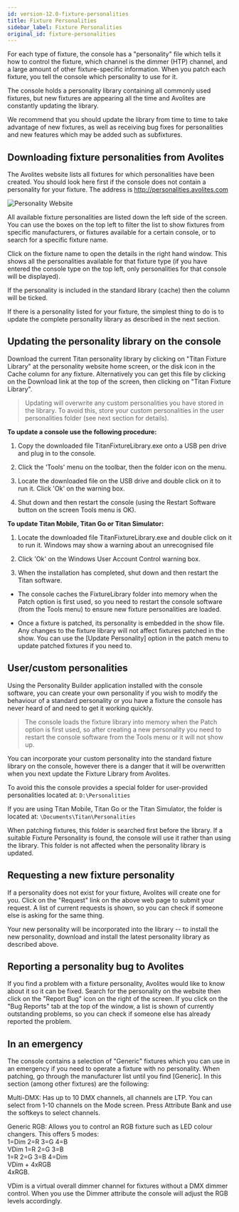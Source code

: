 ```yaml
---
id: version-12.0-fixture-personalities
title: Fixture Personalities
sidebar_label: Fixture Personalities
original_id: fixture-personalities
---
```


For each type of fixture, the console has a "personality" file which
tells it how to control the fixture, which channel is the dimmer (HTP)
channel, and a large amount of other fixture-specific information. When
you patch each fixture, you tell the console which personality to use
for it.

The console holds a personality library containing all commonly used
fixtures, but new fixtures are appearing all the time and Avolites are
constantly updating the library.

We recommend that you should update the library from time to time to
take advantage of new fixtures, as well as receiving bug fixes for
personalities and new features which may be added such as subfixtures.

Downloading fixture personalities from Avolites
-----------------------------------------------

The Avolites website lists all fixtures for which personalities have
been created. You should look here first if the console does not contain
a personality for your fixture. The address is
http://personalities.avolites.com

![Personality Website](/docs/images/Avolites-Personalities-Website.png)

All available fixture personalities are listed down the left side of the
screen. You can use the boxes on the top left to filter the list to show
fixtures from specific manufacturers, or fixtures available for a
certain console, or to search for a specific fixture name.

Click on the fixture name to open the details in the right hand window.
This shows all the personalities available for that fixture type (if you
have entered the console type on the top left, only personalities for
that console will be displayed).

If the personality is included in the standard library (cache) then the
column will be ticked.

If there is a personality listed for your fixture, the simplest thing to
do is to update the complete personality library as described in the
next section.

Updating the personality library on the console
-----------------------------------------------

Download the current Titan personality library by clicking on "Titan
Fixture Library" at the personality website home screen, or the disk
icon in the Cache column for any fixture. Alternatively you can get this
file by clicking on the Download link at the top of the screen, then
clicking on "Titan Fixture Library".

> Updating will overwrite any custom personalities you have stored in the 
library. To avoid this, store your custom personalities in the user 
personalities folder (see next section for details).

**To update a console use the following procedure:**

1. Copy the downloaded file TitanFixtureLibrary.exe onto a USB pen
drive and plug in to the console.

2. Click the \'Tools\' menu on the toolbar, then the folder icon on the
menu.

3. Locate the downloaded file on the USB drive and double click on it
to run it. Click \'Ok\' on the warning box.

4. Shut down and then restart the console (using the Restart Software
button on the screen Tools menu is OK).

**To update Titan Mobile, Titan Go or Titan Simulator:**

1. Locate the downloaded file TitanFixtureLibrary.exe and double click
on it to run it. Windows may show a warning about an unrecognised file

2. Click \'Ok\' on the Windows User Account Control warning box.

3. When the installation has completed, shut down and then restart the
Titan software.

-   The console caches the FixtureLibrary folder into memory when the
    Patch option is first used, so you need to restart the console
    software (from the Tools menu) to ensure new fixture personalities
    are loaded.

-   Once a fixture is patched, its personality is embedded in the show
    file. Any changes to the fixture library will not affect fixtures
    patched in the show. You can use the \[Update Personality\] option
    in the patch menu to update patched fixtures if you need to.

User/custom personalities
-------------------------

Using the Personality Builder application installed with the console
software, you can create your own personality if you wish to modify the
behaviour of a standard personality or you have a fixture the console
has never heard of and need to get it working quickly.

> The console loads the fixture library into memory when the Patch option is first used, so after creating a new personality you need to restart the console software from the Tools menu or it will not show up.

You can incorporate your custom personality into the standard fixture
library on the console, however there is a danger that it will be
overwritten when you next update the Fixture Library from Avolites.

To avoid this the console provides a special folder for user-provided
personalities located at: `D:\Personalities`

If you are using Titan Mobile, Titan Go or the Titan Simulator, the
folder is located at: `\Documents\Titan\Personalities`

When patching fixtures, this folder is searched first before the
library. If a suitable Fixture Personality is found, the console will
use it rather than using the library. This folder is not affected when
the personality library is updated.

Requesting a new fixture personality
------------------------------------

If a personality does not exist for your fixture, Avolites will create
one for you. Click on the "Request" link on the above web page to submit
your request. A list of current requests is shown, so you can check if
someone else is asking for the same thing.

Your new personality will be incorporated into the library -- to install
the new personality, download and install the latest personality library
as described above.

Reporting a personality bug to Avolites
---------------------------------------

If you find a problem with a fixture personality, Avolites would like to
know about it so it can be fixed. Search for the personality on the
website then click on the "Report Bug" icon on the right of the screen.
If you click on the "Bug Reports" tab at the top of the window, a list
is shown of currently outstanding problems, so you can check if someone
else has already reported the problem.

In an emergency
---------------

The console contains a selection of "Generic" fixtures which you can use
in an emergency if you need to operate a fixture with no personality.
When patching, go through the manufacturer list until you find
\[Generic\]. In this section (among other fixtures) are the following:

Multi-DMX: Has up to 10 DMX channels, all channels are LTP. You can
select from 1-10 channels on the Mode screen. Press Attribute Bank and
use the softkeys to select channels.

Generic RGB: Allows you to control an RGB fixture such as LED colour
changers. This offers 5 modes:\
1=Dim 2=R 3=G 4=B\
VDim 1=R 2=G 3=B\
1=R 2=G 3=B 4=Dim\
VDim + 4xRGB\
4xRGB.

VDim is a virtual overall dimmer channel for fixtures without a DMX
dimmer control. When you use the Dimmer attribute the console will
adjust the RGB levels accordingly.
